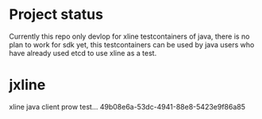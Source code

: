 # Project status

Currently this repo only devlop for xline testcontainers of java, there is no plan to work for sdk yet, this testcontainers can be used by java users who have already used etcd to use xline as a  test.

# jxline
xline java client
prow test...
49b08e6a-53dc-4941-88e8-5423e9f86a85
